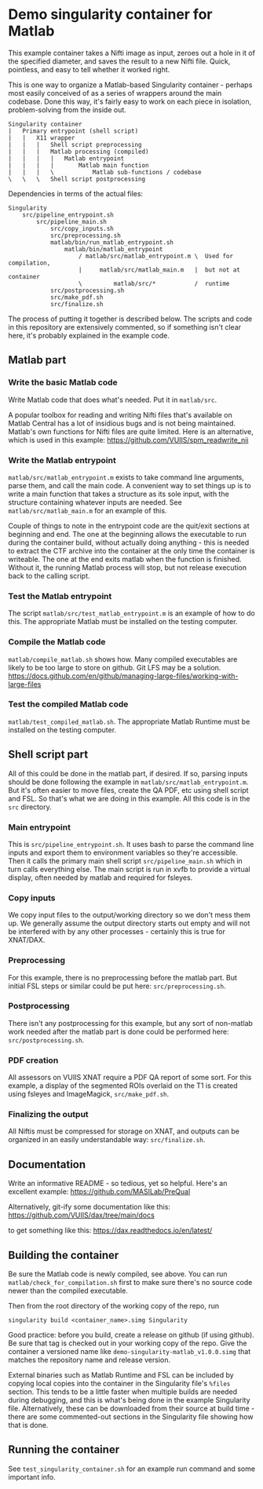 # Demo singularity container for Matlab

This example container takes a Nifti image as input, zeroes out a hole in it of
the specified diameter, and saves the result to a new Nifti file. Quick,
pointless, and easy to tell whether it worked right.

This is one way to organize a Matlab-based Singularity container - 
perhaps most easily conceived of as a series of wrappers around the main 
codebase. Done this way, it's fairly easy to work on each piece in isolation,
problem-solving from the inside out.

    Singularity container
    |   Primary entrypoint (shell script)
    |   |   X11 wrapper
    |   |   |   Shell script preprocessing
    |   |   |   Matlab processing (compiled)
    |   |   |   |   Matlab entrypoint
    |   |   |   |       Matlab main function
    |   |   |   \           Matlab sub-functions / codebase
    \   \   \   Shell script postprocessing

Dependencies in terms of the actual files:

    Singularity
        src/pipeline_entrypoint.sh
            src/pipeline_main.sh
                src/copy_inputs.sh
                src/preprocessing.sh
                matlab/bin/run_matlab_entrypoint.sh
                    matlab/bin/matlab_entrypoint
                        / matlab/src/matlab_entrypoint.m \  Used for compilation,
                        |     matlab/src/matlab_main.m   |  but not at container
                        \         matlab/src/*           /  runtime
                src/postprocessing.sh
                src/make_pdf.sh
                src/finalize.sh

The process of putting it together is described below. The scripts and code in
this repository are extensively commented, so if something isn't clear here,
it's probably explained in the example code.


## Matlab part

### Write the basic Matlab code

Write Matlab code that does what's needed. Put it in `matlab/src`.

A popular toolbox for reading and writing Nifti files that's available on Matlab
Central has a lot of insidious bugs and is not being maintained. Matlab's own 
functions for Nifti files are quite limited. Here is an alternative, which is
used in this example: 
https://github.com/VUIIS/spm_readwrite_nii

### Write the Matlab entrypoint

`matlab/src/matlab_entrypoint.m` exists to take command line arguments, parse 
them, and call the main code. A convenient way to set things up is to write a 
main function that takes a structure as its sole input, with the structure
containing whatever inputs are needed. See `matlab/src/matlab_main.m` for an 
example of this.

Couple of things to note in the entrypoint code are the quit/exit sections at
beginning and end. The one at the beginning allows the executable to run during 
the container build, without actually doing anything - this is needed to extract
the CTF archive into the container at the only time the container is writeable.
The one at the end exits matlab when the function is finished. Without it, the 
running Matlab process will stop, but not release execution back to the calling 
script.

### Test the Matlab entrypoint

The script `matlab/src/test_matlab_entrypoint.m` is an example of how to do
this. The appropriate Matlab must be installed on the testing computer.

### Compile the Matlab code

`matlab/compile_matlab.sh` shows how. Many compiled executables are likely to be
too large to store on github. Git LFS may be a solution.
https://docs.github.com/en/github/managing-large-files/working-with-large-files

### Test the compiled Matlab code

`matlab/test_compiled_matlab.sh`. The appropriate Matlab Runtime must be
installed on the testing computer.


## Shell script part

All of this could be done in the matlab part, if desired. If so, parsing inputs
should be done following the example in `matlab/src/matlab_entrypoint.m`. But 
it's often easier to move files, create the QA PDF, etc using shell script and 
FSL. So that's what we are doing in this example. All this code is in the `src`
directory.

### Main entrypoint

This is `src/pipeline_entrypoint.sh`. It uses bash to parse the command line
inputs and export them to environment variables so they're accessible. Then it
calls the primary main shell script `src/pipeline_main.sh` which in turn calls
everything else. The main script is run in xvfb to provide a virtual display,
often needed by matlab and required for fsleyes.

### Copy inputs

We copy input files to the output/working directory so we don't mess them up. We
generally assume the output directory starts out empty and will not be 
interfered with by any other processes - certainly this is true for XNAT/DAX.

### Preprocessing

For this example, there is no preprocessing before the matlab part. But initial 
FSL steps or similar could be put here: `src/preprocessing.sh`.

### Postprocessing

There isn't any postprocessing for this example, but any sort of non-matlab 
work needed after the matlab part is done could be performed here: 
`src/postprocessing.sh`.

### PDF creation

All assessors on VUIIS XNAT require a PDF QA report of some sort. For this
example, a display of the segmented ROIs overlaid on the T1 is created using
fsleyes and ImageMagick, `src/make_pdf.sh`.

### Finalizing the output

All Niftis must be compressed for storage on XNAT, and outputs can be organized
in an easily understandable way: `src/finalize.sh`.


## Documentation

Write an informative README - so tedious, yet so helpful. Here's an excellent 
example: https://github.com/MASILab/PreQual

Alternatively, git-ify some documentation like this:
https://github.com/VUIIS/dax/tree/main/docs

to get something like this:
https://dax.readthedocs.io/en/latest/


## Building the container

Be sure the Matlab code is newly compiled, see above. You can run 
`matlab/check_for_compilation.sh` first to make sure there's no source code
newer than the compiled executable.

Then from the root directory of the working copy of the repo, run

    singularity build <container_name>.simg Singularity

Good practice: before you build, create a release on github (if using github).
Be sure that tag is checked out in your working copy of the repo. Give the 
container a versioned name like `demo-singularity-matlab_v1.0.0.simg` that 
matches the repository name and release version.

External binaries such as Matlab Runtime and FSL can be included by copying 
local copies into the container in the Singularity file's `%files` section. This 
tends to be a little faster when multiple builds are needed during debugging,
and this is what's being done in the example Singularity file. Alternatively, 
these can be downloaded from their source at build time - there are some 
commented-out sections in the Singularity file showing how that is done.


## Running the container

See `test_singularity_container.sh` for an example run command and some
important info.
